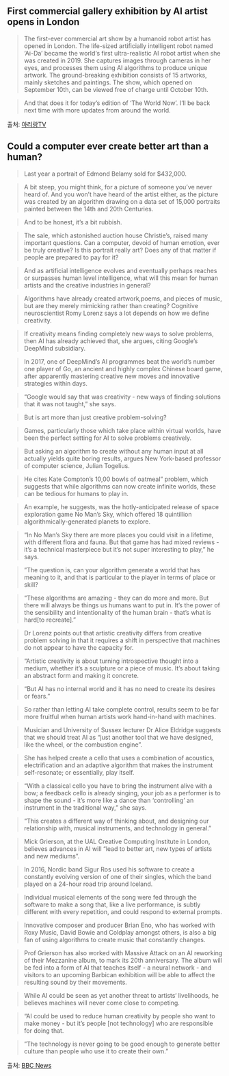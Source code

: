 ## First commercial gallery exhibition by AI artist opens in London  

> The first-ever commercial art show by a humanoid robot artist has opened in London.
The life-sized artificially intelligent robot named ‘Ai-Da’ became the world‘s first ultra-realistic AI robot artist when she was created in 2019.
She captures images through cameras in her eyes, and processes them using AI algorithms to produce unique artwork.
The ground-breaking exhibition consists of 15 artworks, mainly sketches and paintings.
The show, which opened on September 10th, can be viewed free of charge until October 10th.  

> And that does it for today’s edition of ‘The World Now’. I‘ll be back next time with more updates from around the world.  


출처: [아리랑TV](https://www.arirang.com/news/view?id=214640&lang=en)
  


## Could a computer ever create better art than a human?  

> Last year a portrait of Edmond Belamy sold for $432,000.  

>A bit steep, you might think, for a picture of someone you’ve never heard of. And you won’t have heard of the artist either, as the picture was created by an algorithm drawing on a data set of 15,000 portraits painted between the 14th and 20th Centuries.  

>And to be honest, it’s a bit rubbish.  

> The sale, which astonished auction house Christie’s, raised many important questions. Can a computer, devoid of human emotion, ever be truly creative? Is this portrait really art? Does any of that matter if people are prepared to pay for it?  

> And as artificial intelligence evolves and eventually perhaps reaches or surpasses human level intelligence, what will this mean for human artists and the creative industries in general?  

> Algorithms have already created artwork,poems, and pieces of music, but are they merely mimicking rather than creating? Cognitive neuroscientist Romy Lorenz says a lot depends on how we define creativity.  

> If creativity means finding completely new ways to solve problems, then AI has already achieved that, she argues, citing Google’s DeepMind subsidiary.  

> In 2017, one of DeepMind’s AI programmes beat the world’s number one player of Go, an ancient and highly complex Chinese board game, after apparently mastering creative new moves and innovative strategies within days.  

> “Google would say that was creativity - new ways of finding solutions that it was not taught,” she says.  

> But is art more than just creative problem-solving?  

> Games, particularly those which take place within virtual worlds, have been the perfect setting for AI to solve problems creatively.  

> But asking an algorithm to create without any human input at all actually yields quite boring results, argues New York-based professor of computer science, Julian Togelius.  

> He cites Kate Compton’s 10,00 bowls of oatmeal” problem, which suggests that while algorithms can now create infinite worlds, these can be tedious for humans to play in.  

> An example, he suggests, was the hotly-anticipated release of space exploration game No Man’s Sky, which offered 18 quintillion algorithmically-generated planets to explore.  

> “In No Man’s Sky there are more places you could visit in a lifetime, with different flora and fauna. But that game has had mixed reviews - it’s a technical masterpiece but it’s not super interesting to play,” he says.  

>”The question is, can your algorithm generate a world that has meaning to it, and that is particular to the player in terms of place or skill?  

> “These algorithms are amazing - they can do more and more. But there will always be things us humans want to put in. It’s the power of the sensibility and intentionality of the human brain - that’s what is hard[to recreate].”  

> Dr Lorenz points out that artistic creativity differs from creative problem solving in that it requires a shift in perspective that machines do not appear to have the capacity for.  

> “Artistic creativity is about turning introspective thought into a medium, whether it’s a sculpture or a piece of music. It’s about taking an abstract form and making it concrete.  

> “But AI has no internal world and it has no need to create its desires or fears.”  

> So rather than letting AI take complete control, results seem to be far more fruitful when human artists work hand-in-hand with machines.  

> Musician and University of Sussex lecturer Dr Alice Eldridge suggests that we should treat AI as “just another tool that we have designed, like the wheel, or the combustion engine”.  

> She has helped create a cello that uses a combination of acoustics, electrification and an adaptive algorithm that makes the instrument self-resonate; or essentially, play itself.  

> “With a classical cello you have to bring the instrument alive with a bow; a feedback cello is already singing, your job as a performer is to shape the sound - it’s more like a dance than ‘controlling’ an instrument in the traditional way,” she says.  

> “This creates a different way of thinking about, and designing our relationship with, musical instruments, and technology in general.”  

> Mick Grierson, at the UAL Creative Computing Institute in London, believes advances in AI will “lead to better art, new types of artists and new mediums”.  

> In 2016, Nordic band Sigur Ros used his software to create a constantly evolving version of one of their singles, which the band played on a 24-hour road trip around Iceland.  

> Individual musical elements of the song were fed through the software to make a song that, like a live performance, is subtly different with every repetition, and could respond to external prompts.  

> Innovative composer and producer Brian Eno, who has worked with Roxy Music, David Bowie and Coldplay amongst others, is also a big fan of using algorithms to create music that constantly changes.  

> Prof Grierson has also worked with Massive Attack on an AI reworking of their Mezzanine album, to mark its 20th anniversary. The album will be fed into a form of AI that teaches itself - a neural network - and visitors to an upcoming Barbican exhibition will be able to affect the resulting sound by their movements.  

> While AI could be seen as yet another threat to artists‘ livelihoods, he believes machines will never come close to competing.  

> “AI could be used to reduce human creativity by people sho want to make money - but it’s people [not technology] who are responsible for doing that.  

>”The technology is never going to be good enough to generate better culture than people who use it to create their own.”  

출처: [BBC News](https://www.bbc.com/news/business-47700701)  
